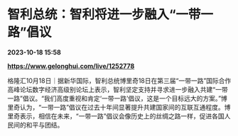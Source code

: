 # 智利总统：智利将进一步融入“一带一路”倡议

**2023-10-18 15:58**

**https://www.gelonghui.com/live/1252778**

格隆汇10月18日｜据新华国际，智利总统博里奇18日在第三届“一带一路”国际合作高峰论坛数字经济高级别论坛上表示，智利坚定支持并寻求进一步融入共建“一带一路”倡议。“我们高度重视和肯定‘一带一路’倡议，这是一个目标远大的方案。”博里奇认为，“一带一路”倡议在过去十年间显著提升共建国家间的互联互通程度。博里奇表示，相信在未来，“一带一路”倡议会像历史上的丝绸之路一样，促进各国人民间的和平与团结。
